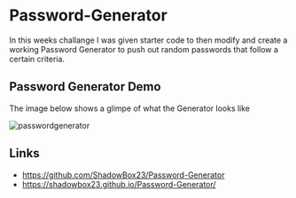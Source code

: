 # Password-Generator
In this weeks challange I was given starter code to then modify and create a working Password Generator to push out random passwords that follow a certain criteria.

## Password Generator Demo
The image below shows a glimpe of what the Generator looks like

![passwordgenerator](https://user-images.githubusercontent.com/120299691/218583564-4f23a7e7-0514-475b-ab45-0d9dac28dad4.JPG)

## Links
- https://github.com/ShadowBox23/Password-Generator
- https://shadowbox23.github.io/Password-Generator/

